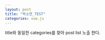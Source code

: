 ```yaml
---
layout: post
title: "박소연_TEST"
categories: vue.js
---
```


title와 동일한 categories를 찾아 post list 노출 한다.

